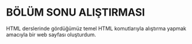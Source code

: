# BÖLÜM SONU ALIŞTIRMASI
HTML derslerinde gördüğümüz temel HTML komutlarıyla alıştırma yapmak amacıyla bir web sayfası oluşturdum.